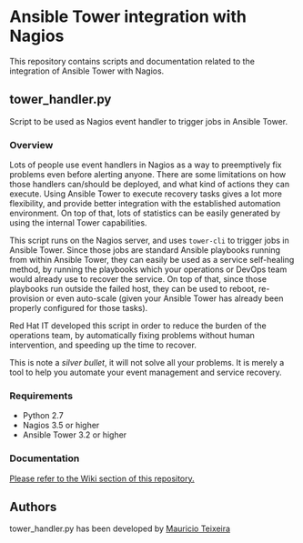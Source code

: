 # Ansible Tower integration with Nagios
This repository contains scripts and documentation related to the integration of Ansible Tower with Nagios.

## tower_handler.py
Script to be used as Nagios event handler to trigger jobs in Ansible Tower.

### Overview
Lots of people use event handlers in Nagios as a way to preemptively fix problems even before alerting anyone. There are some limitations on how those handlers can/should be deployed, and what kind of actions they can execute. Using Ansible Tower to execute recovery tasks gives a lot more flexibility, and provide better integration with the established automation environment. On top of that, lots of statistics can be easily generated by using the internal Tower capabilities.

This script runs on the Nagios server, and uses `tower-cli` to trigger jobs in Ansible Tower. Since those jobs are standard Ansible playbooks running from within Ansible Tower, they can easily be used as a service self-healing method, by running the playbooks which your operations or DevOps team would already use to recover the service. On top of that, since those playbooks run outside the failed host, they can be used to reboot, re-provision or even auto-scale (given your Ansible Tower has already been properly configured for those tasks).

Red Hat IT developed this script in order to reduce the burden of the operations team, by automatically fixing problems without human intervention, and speeding up the time to recover.

This is note a _silver bullet_, it will not solve all your problems. It is merely a tool to help you automate your event management and service recovery.

### Requirements
* Python 2.7
* Nagios 3.5 or higher
* Ansible Tower 3.2 or higher

### Documentation
[Please refer to the Wiki section of this repository.](https://github.com/ansible/tower-nagios-integration/wiki)

## Authors
tower_handler.py has been developed by [Mauricio Teixeira](https://github.com/badnetmask)
